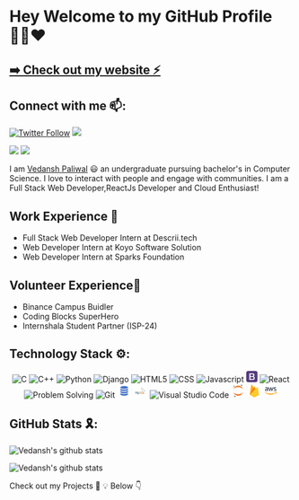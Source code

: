 # Hey Welcome to my GitHub Profile 👨‍💻❤️

## <p><a href="https://vedanshpaliwal-2a770.web.app/#/home/">➡️ Check out my website ⚡</a></p>

## Connect with me 📫:
[![Twitter Follow](https://img.shields.io/twitter/follow/vedansh_paliwal.svg?style=social)](https://twitter.com/vedansh_paliwal)
<a href="https://www.linkedin.com/in/vedansh-paliwal-40b316200/"><img src="https://img.shields.io/badge/linkedin-%230077B5.svg?&style=for-the-badge&logo=linkedin&logoColor=white" height=25></a> 

<a href="https://www.instagram.com/vedansh_paliwal/"><img src="https://img.shields.io/badge/instagram-%23E4405F.svg?&style=for-the-badge&logo=instagram&logoColor=white" height=25></a>
<a href="https://www.facebook.com/vedansh.paliwal.5"><img src="https://img.shields.io/badge/facebook-%231DA1F2.svg?&style=for-the-badge&logo=facebook&logoColor=white" height=25></a> 

I am <a href="https://vedanshpaliwal-2a770.web.app/#/home">Vedansh Paliwal</a> 😃 an undergraduate pursuing bachelor's in Computer Science. I love to interact with people and engage with communities. I am a Full Stack Web Developer,ReactJs Developer and Cloud Enthusiast!

## Work Experience 👔
* Full Stack Web Developer Intern at Descrii.tech
* Web Developer Intern at Koyo Software Solution
* Web Developer Intern at Sparks Foundation


## Volunteer Experience🌱
* Binance Campus Buidler
* Coding Blocks SuperHero
* Internshala Student Partner (ISP-24)


## Technology Stack ⚙️:

<p align="center">
  <img title="C" height="25" src="https://github.com/zumrudu-anka/zumrudu-anka/blob/master/images/c.svg">
  <img title="C++" height="25" src="https://github.com/zumrudu-anka/zumrudu-anka/blob/master/images/cpp.svg">
  <img title="Python" height="25" src="https://github.com/zumrudu-anka/zumrudu-anka/blob/master/images/python-original.svg">
  <img title="Django" height="25" src="https://github.com/zumrudu-anka/zumrudu-anka/blob/master/images/django.png">
  <img title="HTML5" height="25" src="https://github.com/zumrudu-anka/zumrudu-anka/blob/master/images/html5.svg">
  <img title="CSS" height="25" src="https://github.com/zumrudu-anka/zumrudu-anka/blob/master/images/css.svg">
  <img title="Javascript" height="20" src="https://github.com/zumrudu-anka/zumrudu-anka/blob/master/images/javascript.svg">
  <img height="20" src="https://raw.githubusercontent.com/github/explore/80688e429a7d4ef2fca1e82350fe8e3517d3494d/topics/bootstrap/bootstrap.png">
  <img title="React" height="25" src="https://github.com/zumrudu-anka/zumrudu-anka/blob/master/images/react-original.svg">
  <img title="Problem Solving" height="25" src="https://github.com/zumrudu-anka/zumrudu-anka/blob/master/images/problemSolving.png">
  <img title="Git" height="25" src="https://github.com/zumrudu-anka/zumrudu-anka/blob/master/images/git-original.svg">
  <img height="25" src="https://raw.githubusercontent.com/github/explore/80688e429a7d4ef2fca1e82350fe8e3517d3494d/topics/sql/sql.png">
  <img height="25" src="https://raw.githubusercontent.com/github/explore/80688e429a7d4ef2fca1e82350fe8e3517d3494d/topics/mysql/mysql.png">
  <img title="Visual Studio Code" height="25" src="https://github.com/zumrudu-anka/zumrudu-anka/blob/master/images/vscode.png">
  <img height="25" src="https://raw.githubusercontent.com/github/explore/80688e429a7d4ef2fca1e82350fe8e3517d3494d/topics/jupyter-notebook/jupyter-notebook.png">
  <img height="25" src="https://raw.githubusercontent.com/github/explore/80688e429a7d4ef2fca1e82350fe8e3517d3494d/topics/firebase/firebase.png">
  <img height="25" src="https://raw.githubusercontent.com/github/explore/80688e429a7d4ef2fca1e82350fe8e3517d3494d/topics/aws/aws.png">
  

## GitHub Stats 🎗️:
![Vedansh's github stats](https://github-readme-stats.vercel.app/api?username=vedanshpaliwal&show_icons=true&theme=radical)
  
![Vedansh's github stats](https://github-readme-streak-stats.herokuapp.com/?user=vedanshpaliwal)
  
Check out my Projects 🐾 💡 Below 👇
